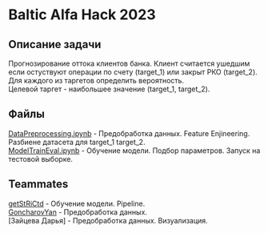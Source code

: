 # Baltic Alfa Hack 2023
## Описание задачи
Прогнозирование оттока клиентов банка. Клиент считается ушедшим если остуствуют операции по счету (target_1) или закрыт РКО (target_2).  
Для каждого из таргетов определить вероятность.  
Целевой таргет - наибольшее значение (target_1, target_2).  

## Файлы
[DataPreprocessing.ipynb](https://github.com/getStRiCtd/hack_alfa/blob/main/DataPreprocessing.ipynb) - Предобработка данных. Feature Enjineering. Разбиене датасета для target_1 target_2.  
[ModelTrainEval.ipynb](https://github.com/getStRiCtd/hack_alfa/blob/main/ModelTrainEval.ipynb) - Обучение модели. Подбор параметров. Запуск на тестовой выборке. 

## Teammates
[getStRiCtd](https://github.com/getStRiCtd) - Обучение модели. Pipeline.  
[GoncharovYan](https://github.com/GoncharovYan) - Предобработка данных.  
[Зайцева Дарья] - Предобработка данных. Визуализация.
